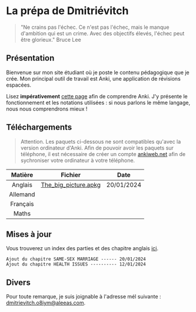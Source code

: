 # La prépa de Dmitriévitch

>"Ne crains pas l'échec. Ce n'est pas l'échec, mais le manque d'ambition qui est un crime. Avec des objectifs élevés, l'échec peut être glorieux."
>Bruce Lee

## Présentation

Bienvenue sur mon site étudiant où je poste le contenu pédagogique que je crée.
Mon principal outil de travail est Anki, une application de révisions espacées.

Lisez **impérativement** [cette page](/pages/documentation.md) afin de comprendre Anki. J'y présente
le fonctionnement et les notations utilisées : si nous parlons le même langage, nous nous comprendrons mieux !

## Téléchargements

>Attention. Les paquets ci-dessous ne sont compatibles qu'avec la version ordinateur d'Anki.
>Afin de pouvoir avoir les paquets sur téléphone, il est nécessaire de créer un compte [ankiweb.net](https://ankiweb.net/about) afin de sychroniser
>votre ordinateur à votre téléphone.

| Matière  | Fichier                                    | Date       |
| :------: | :----------------------------------------: | :--------: |
| Anglais  | [The_big_picture.apkg](/anki/The_big_picture.apkg) | 20/01/2024 |
| Allemand |
| Français |
| Maths    |

## Mises à jour

Vous trouverez un index des parties et des chapitre anglais [ici](/pages/index.md).

```
Ajout du chapitre SAME-SEX MARRIAGE ------ 20/01/2024
Ajout du chapitre HEALTH ISSUES ---------- 12/01/2024
```

## Divers

Pour toute remarque, je suis joignable à l'adresse mél suivante : <dmitrievitch.o8iym@aleeas.com>.
